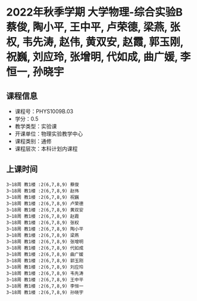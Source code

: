 # 2022年秋季学期 大学物理-综合实验B 蔡俊, 陶小平, 王中平, 卢荣德, 梁燕, 张权, 韦先涛, 赵伟, 黄双安, 赵霞, 郭玉刚, 祝巍, 刘应玲, 张增明, 代如成, 曲广媛, 李恒一, 孙晓宇






## 课程信息

- 课程号：PHYS1009B.03
- 学分：0.5
- 教学类型：实验课
- 开课单位：物理实验教学中心
- 课程类别：通修
- 课程层次：本科计划内课程

## 上课时间

```
3~18周 教1楼 :2(6,7,8,9) 蔡俊
3~18周 教1楼 :2(6,7,8,9) 赵伟
3~18周 教1楼 :2(6,7,8,9) 祝巍
3~18周 教1楼 :2(6,7,8,9) 卢荣德
3~18周 教1楼 :2(6,7,8,9) 黄双安
3~18周 教1楼 :2(6,7,8,9) 赵霞
3~18周 教1楼 :2(6,7,8,9) 张权
3~18周 教1楼 :2(6,7,8,9) 陶小平
3~18周 教1楼 :2(6,7,8,9) 梁燕
3~18周 教1楼 :2(6,7,8,9) 张增明
3~18周 教1楼 :2(6,7,8,9) 代如成
3~18周 教1楼 :2(6,7,8,9) 曲广媛
3~18周 教1楼 :2(6,7,8,9) 郭玉刚
3~18周 教1楼 :2(6,7,8,9) 刘应玲
3~18周 教1楼 :2(6,7,8,9) 韦先涛
3~18周 教1楼 :2(6,7,8,9) 王中平
3~18周 教1楼 :2(6,7,8,9) 李恒一
3~18周 教1楼 :2(6,7,8,9) 孙晓宇
```

